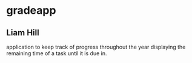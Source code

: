 ﻿# gradeapp

Liam Hill
---------
application to keep track of progress throughout the year
displaying the remaining time of a task until it is due in.
